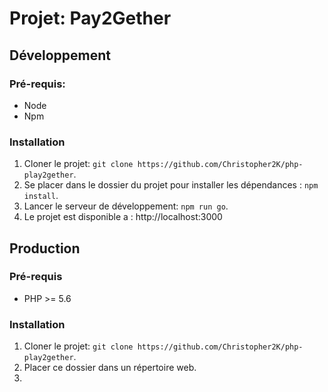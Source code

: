 # Projet: Pay2Gether

## Développement
### Pré-requis: 
* Node
* Npm

### Installation
1. Cloner le projet: `git clone https://github.com/Christopher2K/php-play2gether`.
2. Se placer dans le dossier du projet pour installer les dépendances : `npm install`.
3. Lancer le serveur de développement: `npm run go`.
4. Le projet est disponible a : http://localhost:3000

## Production
### Pré-requis
* PHP >= 5.6

### Installation
1. Cloner le projet: `git clone https://github.com/Christopher2K/php-play2gether`.
2. Placer ce dossier dans un répertoire web.
3. 